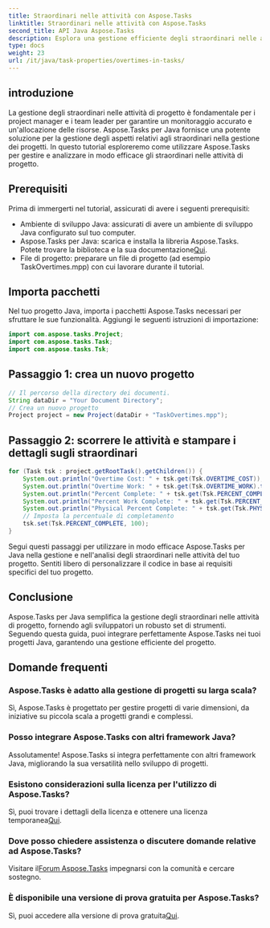 ```yaml
---
title: Straordinari nelle attività con Aspose.Tasks
linktitle: Straordinari nelle attività con Aspose.Tasks
second_title: API Java Aspose.Tasks
description: Esplora una gestione efficiente degli straordinari nelle attività di progetto con Aspose.Tasks per Java. Semplifica il monitoraggio e l'allocazione delle risorse senza sforzo.
type: docs
weight: 23
url: /it/java/task-properties/overtimes-in-tasks/
---
```

## introduzione
La gestione degli straordinari nelle attività di progetto è fondamentale per i project manager e i team leader per garantire un monitoraggio accurato e un'allocazione delle risorse. Aspose.Tasks per Java fornisce una potente soluzione per la gestione degli aspetti relativi agli straordinari nella gestione dei progetti. In questo tutorial esploreremo come utilizzare Aspose.Tasks per gestire e analizzare in modo efficace gli straordinari nelle attività di progetto.
## Prerequisiti
Prima di immergerti nel tutorial, assicurati di avere i seguenti prerequisiti:
- Ambiente di sviluppo Java: assicurati di avere un ambiente di sviluppo Java configurato sul tuo computer.
-  Aspose.Tasks per Java: scarica e installa la libreria Aspose.Tasks. Potete trovare la biblioteca e la sua documentazione[Qui](https://reference.aspose.com/tasks/java/).
- File di progetto: preparare un file di progetto (ad esempio TaskOvertimes.mpp) con cui lavorare durante il tutorial.
## Importa pacchetti
Nel tuo progetto Java, importa i pacchetti Aspose.Tasks necessari per sfruttare le sue funzionalità. Aggiungi le seguenti istruzioni di importazione:
```java
import com.aspose.tasks.Project;
import com.aspose.tasks.Task;
import com.aspose.tasks.Tsk;
```
## Passaggio 1: crea un nuovo progetto
```java
// Il percorso della directory dei documenti.
String dataDir = "Your Document Directory";
// Crea un nuovo progetto
Project project = new Project(dataDir + "TaskOvertimes.mpp");
```
## Passaggio 2: scorrere le attività e stampare i dettagli sugli straordinari
```java
for (Task tsk : project.getRootTask().getChildren()) {
    System.out.println("Overtime Cost: " + tsk.get(Tsk.OVERTIME_COST));
    System.out.println("Overtime Work: " + tsk.get(Tsk.OVERTIME_WORK).toString());
    System.out.println("Percent Complete: " + tsk.get(Tsk.PERCENT_COMPLETE));
    System.out.println("Percent Work Complete: " + tsk.get(Tsk.PERCENT_WORK_COMPLETE).toString());
    System.out.println("Physical Percent Complete: " + tsk.get(Tsk.PHYSICAL_PERCENT_COMPLETE).toString());
    // Imposta la percentuale di completamento
    tsk.set(Tsk.PERCENT_COMPLETE, 100);
}
```
Segui questi passaggi per utilizzare in modo efficace Aspose.Tasks per Java nella gestione e nell'analisi degli straordinari nelle attività del tuo progetto. Sentiti libero di personalizzare il codice in base ai requisiti specifici del tuo progetto.
## Conclusione
Aspose.Tasks per Java semplifica la gestione degli straordinari nelle attività di progetto, fornendo agli sviluppatori un robusto set di strumenti. Seguendo questa guida, puoi integrare perfettamente Aspose.Tasks nei tuoi progetti Java, garantendo una gestione efficiente del progetto.
## Domande frequenti
### Aspose.Tasks è adatto alla gestione di progetti su larga scala?
Sì, Aspose.Tasks è progettato per gestire progetti di varie dimensioni, da iniziative su piccola scala a progetti grandi e complessi.
### Posso integrare Aspose.Tasks con altri framework Java?
Assolutamente! Aspose.Tasks si integra perfettamente con altri framework Java, migliorando la sua versatilità nello sviluppo di progetti.
### Esistono considerazioni sulla licenza per l'utilizzo di Aspose.Tasks?
 Sì, puoi trovare i dettagli della licenza e ottenere una licenza temporanea[Qui](https://purchase.aspose.com/temporary-license/).
### Dove posso chiedere assistenza o discutere domande relative ad Aspose.Tasks?
 Visitare il[Forum Aspose.Tasks](https://forum.aspose.com/c/tasks/15) impegnarsi con la comunità e cercare sostegno.
### È disponibile una versione di prova gratuita per Aspose.Tasks?
 Sì, puoi accedere alla versione di prova gratuita[Qui](https://releases.aspose.com/).